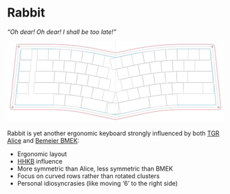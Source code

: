 # Rabbit
*“Oh dear! Oh dear! I shall be too late!”*

![preliminary keyboard layout for Rabbit](img/rabbit-prelim.png)

Rabbit is yet another ergonomic keyboard strongly influenced by both [TGR Alice](https://geekhack.org/index.php?topic=95009.0) and [Bemeier BMEK](https://github.com/bemeier/bmek):
* Ergonomic layout
* [HHKB](https://www.hhkeyboard.com/) influence
* More symmetric than Alice, less symmetric than BMEK
* Focus on curved rows rather than rotated clusters
* Personal idiosyncrasies (like moving ‘6’ to the right side)

